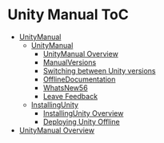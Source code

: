 Unity Manual ToC
================
 - [UnityManual]()
	 - [UnityManual]()
		 - [UnityManual Overview](UnityManual_1.md)
		 - [ManualVersions](ManualVersions.md)
		 - [Switching between Unity versions](SwitchingDocumentationVersions.md)
		 - [OfflineDocumentation](OfflineDocumentation.md)
		 - [WhatsNew56](WhatsNew56.md)
		 - [Leave Feedback](LeaveFeedback.md)
	 - [InstallingUnity]()
		 - [InstallingUnity Overview](InstallingUnity.md)
		 - [Deploying Unity Offline](DeployingUnityOffline.md)
 - [UnityManual Overview](UnityManual.md)

